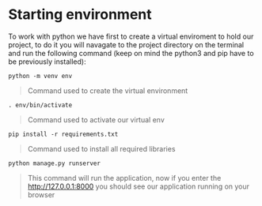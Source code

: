 # Starting environment

To work with python we have first to create a virtual enviroment to hold our project, to do it you will navagate to the project directory on the terminal and run the following command (keep on mind the python3 and pip have to be previously installed):

`python -m venv env`

> Command used to create the virtual environment

`. env/bin/activate`

> Command used to activate our virtual env

`pip install -r requirements.txt`

> Command used to install all required libraries

`python manage.py runserver`

> This command will run the application, now if you enter the http://127.0.0.1:8000 you should see our application running on your browser